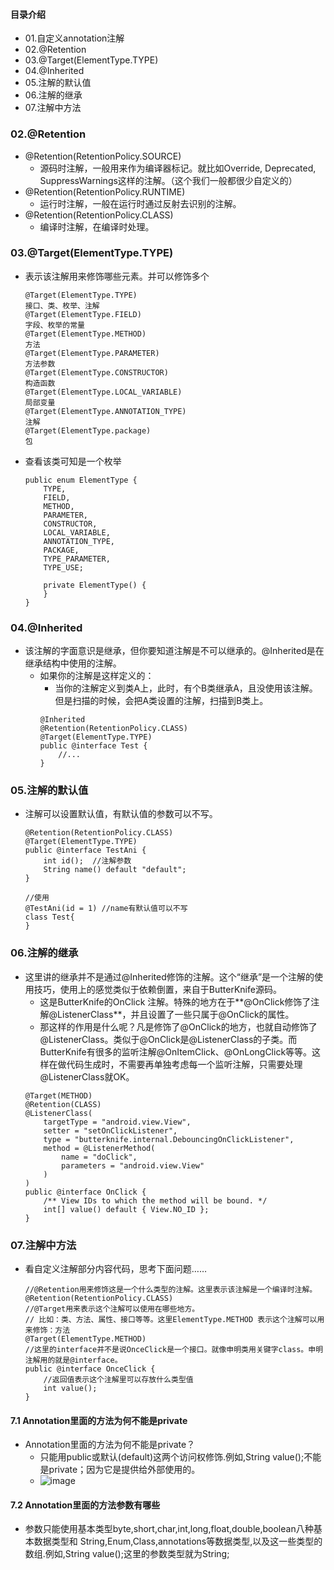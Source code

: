 #### 目录介绍
- 01.自定义annotation注解
- 02.@Retention
- 03.@Target(ElementType.TYPE)
- 04.@Inherited
- 05.注解的默认值
- 06.注解的继承
- 07.注解中方法



### 02.@Retention
- @Retention(RetentionPolicy.SOURCE)
    - 源码时注解，一般用来作为编译器标记。就比如Override, Deprecated, SuppressWarnings这样的注解。（这个我们一般都很少自定义的）
- @Retention(RetentionPolicy.RUNTIME)
    - 运行时注解，一般在运行时通过反射去识别的注解。
- @Retention(RetentionPolicy.CLASS)
    - 编译时注解，在编译时处理。


### 03.@Target(ElementType.TYPE)
- 表示该注解用来修饰哪些元素。并可以修饰多个
    ```
    @Target(ElementType.TYPE)
    接口、类、枚举、注解
    @Target(ElementType.FIELD)
    字段、枚举的常量
    @Target(ElementType.METHOD)
    方法
    @Target(ElementType.PARAMETER)
    方法参数
    @Target(ElementType.CONSTRUCTOR)
    构造函数
    @Target(ElementType.LOCAL_VARIABLE)
    局部变量
    @Target(ElementType.ANNOTATION_TYPE)
    注解
    @Target(ElementType.package)
    包
    ```
- 查看该类可知是一个枚举
    ```
    public enum ElementType {
        TYPE,
        FIELD,
        METHOD,
        PARAMETER,
        CONSTRUCTOR,
        LOCAL_VARIABLE,
        ANNOTATION_TYPE,
        PACKAGE,
        TYPE_PARAMETER,
        TYPE_USE;
    
        private ElementType() {
        }
    }
    ```



### 04.@Inherited
- 该注解的字面意识是继承，但你要知道注解是不可以继承的。@Inherited是在继承结构中使用的注解。
    - 如果你的注解是这样定义的：
        - 当你的注解定义到类A上，此时，有个B类继承A，且没使用该注解。但是扫描的时候，会把A类设置的注解，扫描到B类上。
        ```
        @Inherited
        @Retention(RetentionPolicy.CLASS)
        @Target(ElementType.TYPE)
        public @interface Test {
        	//...
        }
        ```

### 05.注解的默认值
- 注解可以设置默认值，有默认值的参数可以不写。
    ```
    @Retention(RetentionPolicy.CLASS)
    @Target(ElementType.TYPE)
    public @interface TestAni {
        int id();  //注解参数
        String name() default "default";
    }
    
    //使用
    @TestAni(id = 1) //name有默认值可以不写
    class Test{
    }
    ```

### 06.注解的继承
- 这里讲的继承并不是通过@Inherited修饰的注解。这个“继承”是一个注解的使用技巧，使用上的感觉类似于依赖倒置，来自于ButterKnife源码。
    - 这是ButterKnife的OnClick 注解。特殊的地方在于**@OnClick修饰了注解@ListenerClass**，并且设置了一些只属于@OnClick的属性。
    - 那这样的作用是什么呢？凡是修饰了@OnClick的地方，也就自动修饰了@ListenerClass。类似于@OnClick是@ListenerClass的子类。而ButterKnife有很多的监听注解@OnItemClick、@OnLongClick等等。这样在做代码生成时，不需要再单独考虑每一个监听注解，只需要处理@ListenerClass就OK。
    ```
    @Target(METHOD)
    @Retention(CLASS)
    @ListenerClass(
        targetType = "android.view.View",
    	setter = "setOnClickListener",
    	type = "butterknife.internal.DebouncingOnClickListener",
    	method = @ListenerMethod(
        	name = "doClick",
        	parameters = "android.view.View"
    	)
    )
    public @interface OnClick {
    	/** View IDs to which the method will be bound. */
    	int[] value() default { View.NO_ID };
    }
    ```


### 07.注解中方法
- 看自定义注解部分内容代码，思考下面问题……
    ```
    //@Retention用来修饰这是一个什么类型的注解。这里表示该注解是一个编译时注解。
    @Retention(RetentionPolicy.CLASS)
    //@Target用来表示这个注解可以使用在哪些地方。
    // 比如：类、方法、属性、接口等等。这里ElementType.METHOD 表示这个注解可以用来修饰：方法
    @Target(ElementType.METHOD)
    //这里的interface并不是说OnceClick是一个接口。就像申明类用关键字class。申明注解用的就是@interface。
    public @interface OnceClick {
        //返回值表示这个注解里可以存放什么类型值
        int value();
    }
    ```

#### 7.1 Annotation里面的方法为何不能是private
- Annotation里面的方法为何不能是private？
    - 只能用public或默认(default)这两个访问权修饰.例如,String value();不能是private；因为它是提供给外部使用的。
    - ![image](https://upload-images.jianshu.io/upload_images/4432347-3c8745c4458fa30c.png?imageMogr2/auto-orient/strip%7CimageView2/2/w/1240)


#### 7.2 Annotation里面的方法参数有哪些
- 参数只能使用基本类型byte,short,char,int,long,float,double,boolean八种基本数据类型和 String,Enum,Class,annotations等数据类型,以及这一些类型的数组.例如,String value();这里的参数类型就为String;　



